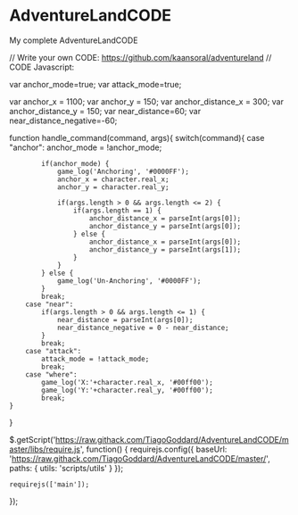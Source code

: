 # AdventureLandCODE
My complete AdventureLandCODE


// Write your own CODE: https://github.com/kaansoral/adventureland
// CODE Javascript:

var anchor_mode=true;
var attack_mode=true;

var anchor_x = 1100;
var anchor_y = 150;
var anchor_distance_x = 300;
var anchor_distance_y = 150;
var near_distance=60;
var near_distance_negative=-60;

function handle_command(command, args){
	switch(command){
		case "anchor":
			anchor_mode = !anchor_mode;

			if(anchor_mode) {
				game_log('Anchoring', '#0000FF');
				anchor_x = character.real_x;
				anchor_y = character.real_y;

				if(args.length > 0 && args.length <= 2) {
					if(args.length == 1) {
						anchor_distance_x = parseInt(args[0]);
						anchor_distance_y = parseInt(args[0]);
					} else {
						anchor_distance_x = parseInt(args[0]);
						anchor_distance_y = parseInt(args[1]);
					}
				}
			} else {
				game_log('Un-Anchoring', '#0000FF');
			}
			break;
		case "near":
			if(args.length > 0 && args.length <= 1) {
				near_distance = parseInt(args[0]);
				near_distance_negative = 0 - near_distance;
			}
			break;
		case "attack":
			attack_mode = !attack_mode;
			break;
		case "where":
			game_log('X:'+character.real_x, '#00ff00');
			game_log('Y:'+character.real_y, '#00ff00');
			break;
	}
}

$.getScript('https://raw.githack.com/TiagoGoddard/AdventureLandCODE/master/libs/require.js', function() {
	requirejs.config({
		baseUrl: 'https://raw.githack.com/TiagoGoddard/AdventureLandCODE/master/',
		paths: {
			utils: 'scripts/utils'
		}
	});

	requirejs(['main']);
});